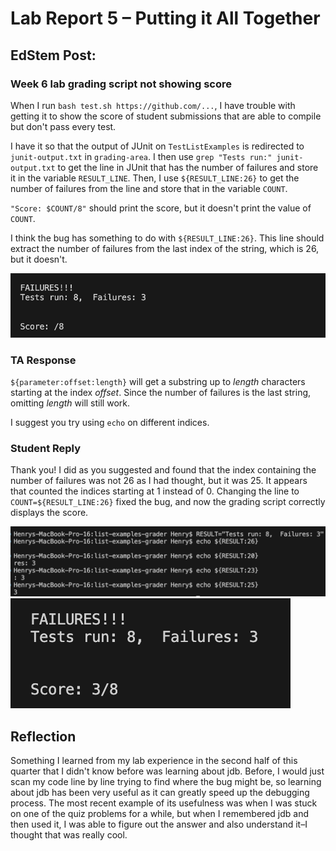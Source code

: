 # Lab Report 5 – Putting it All Together   

## EdStem Post: 
### Week 6 lab grading script not showing score  
When I run `bash test.sh https://github.com/...`, I have trouble with getting it to show the score of student submissions that are able to compile but don't pass every test.   

I have it so that the output of JUnit on `TestListExamples` is redirected to `junit-output.txt` in `grading-area`. I then use `grep "Tests run:" junit-output.txt` to get the line in JUnit that has the number of failures and store it in the variable `RESULT_LINE`. Then, I use `${RESULT_LINE:26}` to get the number of failures from the line and store that in the variable `COUNT`. 

`"Score: $COUNT/8"` should print the score, but it doesn't print the value of `COUNT`.  

I think the bug has something to do with `${RESULT_LINE:26}`. This line should extract the number of failures from the last index of the string, which is 26, but it doesn't.  

![symptom](symptom.png)  

### TA Response  
`${parameter:offset:length}` will get a substring up to *length* characters starting at the index *offset*. Since the number of failures is the last string, omitting *length* will still work.  

I suggest you try using `echo` on different indices.  

### Student Reply  
Thank you! I did as you suggested and found that the index containing the number of failures was not 26 as I had thought, but it was 25. It appears that counted the indices starting at 1 instead of 0. Changing the line to `COUNT=${RESULT_LINE:26}` fixed the bug, and now the grading script correctly displays the score.  

![echo](echo.png)  
![correct](correct.png)  

## Reflection  
Something I learned from my lab experience in the second half of this quarter that I didn't know before was learning about jdb. Before, I would just scan my code line by line trying to find where the bug might be, so learning about jdb has been very useful as it can greatly speed up the debugging process. The most recent example of its usefulness was when I was stuck on one of the quiz problems for a while, but when I remembered jdb and then used it, I was able to figure out the answer and also understand it–I thought that was really cool.



